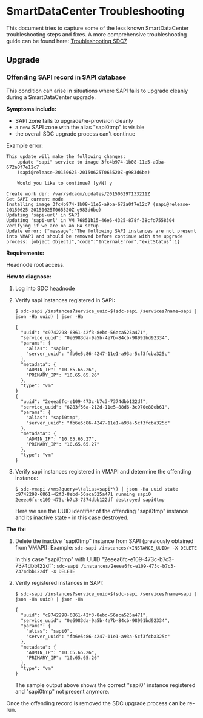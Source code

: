 # SmartDataCenter Troubleshooting

This document tries to capture some of the less known SmartDataCenter
troubleshooting steps and fixes. A more comprehensive troubleshooting guide
can be found here:
[Troubleshooting SDC7](https://docs.joyent.com/sdc7/troubleshooting-sdc7)

## Upgrade

### Offending SAPI record in SAPI database

This condition can arise in situations where SAPI fails to upgrade
cleanly during a SmartDataCenter upgrade.

**Symptoms include:**

- SAPI zone fails to upgrade/re-provision cleanly
- a new SAPI zone with the alias "sapi0tmp" is visible
- the overall SDC upgrade process can't continue

Example error:

```
This update will make the following changes:
    update "sapi" service to image 3fc4b974-1b08-11e5-a9ba-672a0f7e12c7
    (sapi@release-20150625-20150625T065520Z-g983d6be)

    Would you like to continue? [y/N] y

Create work dir: /var/sdcadm/updates/20150629T133211Z
Get SAPI current mode
Installing image 3fc4b974-1b08-11e5-a9ba-672a0f7e12c7 (sapi@release-20150625-20150625T065520Z-g983d6be)
Updating 'sapi-url' in SAPI
Updating 'sapi-url' in VM 76851b15-46e6-4325-878f-38cfd7558304
Verifying if we are on an HA setup
Update error: {"message":"The following SAPI instances are not present into VMAPI and should be removed before continue with the upgrade process: [object Object]","code":"InternalError","exitStatus":1}
```

**Requirements:**

Headnode root access.

**How to diagnose:**

1. Log into SDC headnode
2. Verify sapi instances registered in SAPI:

    ```
    $ sdc-sapi /instances?service_uuid=$(sdc-sapi /services?name=sapi | json -Ha uuid) | json -Ha

    {
      "uuid": "c9742298-6861-42f3-8ebd-56aca525a471",
      "service_uuid": "0e6983da-9a5b-4e7b-84cb-98991bd92334",
      "params": {
        "alias": "sapi0",
        "server_uuid": "fb6e5c86-4247-11e1-a93a-5cf3fcba325c"
      },
      "metadata": {
        "ADMIN_IP": "10.65.65.26",
        "PRIMARY_IP": "10.65.65.26"
      },
      "type": "vm"
    }
    {
      "uuid": "2eeea6fc-e109-473c-b7c3-7374dbb122df",
      "service_uuid": "6283f56a-212d-11e5-88d6-3c970e80eb61",
      "params": {
        "alias": "sapi0tmp",
        "server_uuid": "fb6e5c86-4247-11e1-a93a-5cf3fcba325c"
      },
      "metadata": {
        "ADMIN_IP": "10.65.65.27",
        "PRIMARY_IP": "10.65.65.27"
      },
      "type": "vm"
    }
    ```

3.  Verify sapi instances registered in VMAPI and determine the offending
    instance:

    ```
    $ sdc-vmapi /vms?query=\(alias=sapi*\) | json -Ha uuid state
    c9742298-6861-42f3-8ebd-56aca525a471 running sapi0
    2eeea6fc-e109-473c-b7c3-7374dbb122df destroyed sapi0tmp
    ```

    Here we see the UUID identifier of the offending "sapi0tmp" instance
    and its inactive state - in this case destroyed.

**The fix:**

1.  Delete the inactive "sapi0tmp" instance from SAPI (previously obtained from VMAPI):
    Example: `sdc-sapi /instances/<INSTANCE_UUID> -X DELETE`

    In this case "sapi0tmp" with UUID "2eeea6fc-e109-473c-b7c3-7374dbb122df":
    `sdc-sapi /instances/2eeea6fc-e109-473c-b7c3-7374dbb122df -X DELETE`

2. Verify registered instances in SAPI:

    ```
    $ sdc-sapi /instances?service_uuid=$(sdc-sapi /services?name=sapi | json -Ha uuid) | json -Ha

    {
      "uuid": "c9742298-6861-42f3-8ebd-56aca525a471",
      "service_uuid": "0e6983da-9a5b-4e7b-84cb-98991bd92334",
      "params": {
        "alias": "sapi0",
        "server_uuid": "fb6e5c86-4247-11e1-a93a-5cf3fcba325c"
      },
      "metadata": {
        "ADMIN_IP": "10.65.65.26",
        "PRIMARY_IP": "10.65.65.26"
      },
      "type": "vm"
    }
    ```

    The sample output above shows the correct "sapi0" instance registered and
    "sapi0tmp" not present anymore.

Once the offending record is removed the SDC upgrade process can be re-run.

